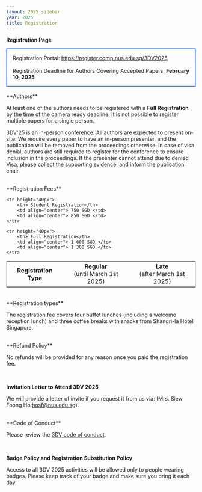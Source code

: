 ```yaml
---
layout: 2025_sidebar
year: 2025
title: Registration
---
```


**Registration Page**

<div style="border: 2px solid #467CFD; padding: 15px; text-align: left">
Registration Portal: <a href="https://register.comp.nus.edu.sg/3DV2025">https://register.comp.nus.edu.sg/3DV2025</a>
<!-- <a href="http://www.davoscongress.ch/3DVConference/Registration">Registration</a> -->
<br><br>
<!-- For any visa related questions, please directly contact Ms. Jrene Müller (<a href="mailto:jrene.mueller@geod.baug.ethz.ch">jrene.mueller@geod.baug.ethz.ch</a>).
<br><br> -->
Registration Deadline for Authors Covering Accepted Papers: <b>February 10, 2025</b><br>
</div>

<br>
**Authors**

At least one of the authors needs to be registered with a **Full Registration** by the time of the camera ready deadline. It is not possible to register multiple papers for a single person.

3DV'25 is an in-person conference. All authors are expected to present on-site. We require every paper to have an in-person presenter, and the publication will be removed from the proceedings otherwise.
In case of visa denial, authors are still required to register for the conference to ensure inclusion in the proceedings.
If the presenter cannot attend due to denied Visa, please collect the supporting evidence, and inform the publication chair.

<br>
**Registration Fees**

<table style="border-collapse: collapse; border: 1px solid #AAAAAA; width: 100%;">
    <tr height="40px">
        <th>Registration Type</th>
        <td align="center"><b>Regular</b><br> (until March 1st 2025)</td>
        <td align="center"><b>Late</b><br> (after March 1st 2025)</td>
    </tr>

    <tr height="40px">
        <th> Student Registration</th>
        <td align="center"> 750 SGD </td>
        <td align="center"> 850 SGD </td>
    </tr>
    
    <tr height="40px">
        <th> Full Registration</th>
        <td align="center"> 1'000 SGD </td>
        <td align="center"> 1'300 SGD </td>
    </tr>
</table>

<br>
**Registration types**

The registration fee covers four buffet lunches (including a welcome reception lunch) and three coffee breaks with snacks from Shangri-la Hotel Singapore.

<!-- <br>
**Visa Invitation Letters**

The countries that require a valid visa to enter Singapore and full information on visa application can be found
Participants who require an official <i>Letter of Invitation</i> for visa or funding
purposes can apply for it during the registration. -->
<!-- by contacting the general chairs
(3dv24gc [at] googlegroups [dot] com). 
registered and have paid the relevant registration fee to obtain a letter of
invitation. -->

<!-- Requests MUST contain the following:

- First and last name
- Address
- Date of birth
- Passport number
- Sending institution
- Paper name (if indicated)

Any fraudulent requests will be reported to the proper authorities. -->


<!-- <br>
**Childcare**

3DV2022 will provide childcare during the conference. Please reach out to the
general chairs and you will receive further information. Contact: 3dv22gc [at] googlegroups [dot] com   -->


<br>
**Refund Policy**

No refunds will be provided for any reason once you paid the registration fee.

<br>

**Invitation Letter to Attend 3DV 2025**

We will provide a letter of invite if you request it from us via: (Mrs. Siew Foong Ho:hosf@nus.edu.sg).

<br>
**Code of Conduct**

Please review the [3DV code of conduct]({{site.url}}/{{page.year}}/code-of-conduct).

<br>

**Badge Policy and Registration Substitution Policy**

Access to all 3DV 2025 activities will be allowed only to people wearing badges.
Please keep track of your badge and make sure you bring it each day.
